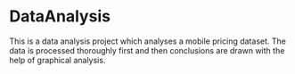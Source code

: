 # DataAnalysis
This is a data analysis project which analyses a mobile pricing dataset. The data is processed thoroughly first and then conclusions are drawn with the help of graphical analysis. 
